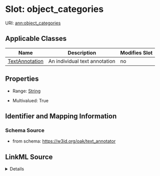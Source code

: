 # Slot: object_categories

URI: [ann:object_categories](https://w3id.org/linkml/text_annotator/object_categories)



<!-- no inheritance hierarchy -->




## Applicable Classes

| Name | Description | Modifies Slot |
| --- | --- | --- |
[TextAnnotation](TextAnnotation.md) | An individual text annotation |  no  |







## Properties

* Range: [String](String.md)

* Multivalued: True





## Identifier and Mapping Information







### Schema Source


* from schema: https://w3id.org/oak/text_annotator




## LinkML Source

<details>
```yaml
name: object_categories
from_schema: https://w3id.org/oak/text_annotator
rank: 1000
multivalued: true
alias: object_categories
owner: TextAnnotation
domain_of:
- TextAnnotation
range: string

```
</details>